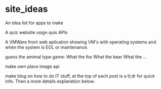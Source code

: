 # site_ideas
An idea list for apps to make

A quiz website usign quis APIs

A VMWare front web aplication showing VM's with operating systems and when the system is EOL or maintenance. 

guess the amimal type game:
What the fox
What the bear
What the ...

make own place image api

make blog on how to do IT stuff, at the top of each post is a tl;dr for quick info.  Then a more details explanation below.
